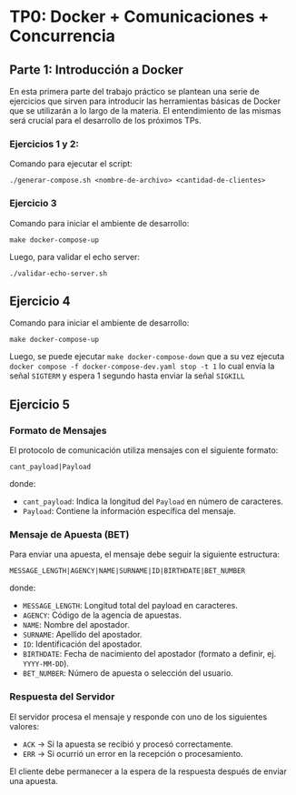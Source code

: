 # TP0: Docker + Comunicaciones + Concurrencia

## Parte 1: Introducción a Docker
En esta primera parte del trabajo práctico se plantean una serie de ejercicios que sirven para introducir las herramientas básicas de Docker que se utilizarán a lo largo de la materia. El entendimiento de las mismas será crucial para el desarrollo de los próximos TPs.

### Ejercicios 1 y 2:
Comando para ejecutar el script:

`./generar-compose.sh <nombre-de-archivo> <cantidad-de-clientes>`

### Ejercicio 3
Comando para iniciar el ambiente de desarrollo:

`make docker-compose-up`

Luego, para validar el echo server:

`./validar-echo-server.sh`

## Ejercicio 4
Comando para iniciar el ambiente de desarrollo:

`make docker-compose-up`

Luego, se puede ejecutar `make docker-compose-down` que a su vez ejecuta `docker compose -f docker-compose-dev.yaml stop -t 1` lo cual envía la señal `SIGTERM` y espera 1 segundo hasta enviar la señal `SIGKILL`


## Ejercicio 5
### Formato de Mensajes
El protocolo de comunicación utiliza mensajes con el siguiente formato:

```
cant_payload|Payload
```

donde:
- `cant_payload`: Indica la longitud del `Payload` en número de caracteres.
- `Payload`: Contiene la información específica del mensaje.

### Mensaje de Apuesta (BET)
Para enviar una apuesta, el mensaje debe seguir la siguiente estructura:

```
MESSAGE_LENGTH|AGENCY|NAME|SURNAME|ID|BIRTHDATE|BET_NUMBER
```

donde:
- `MESSAGE_LENGTH`: Longitud total del payload en caracteres.
- `AGENCY`: Código de la agencia de apuestas.
- `NAME`: Nombre del apostador.
- `SURNAME`: Apellido del apostador.
- `ID`: Identificación del apostador.
- `BIRTHDATE`: Fecha de nacimiento del apostador (formato a definir, ej. `YYYY-MM-DD`).
- `BET_NUMBER`: Número de apuesta o selección del usuario.

### Respuesta del Servidor
El servidor procesa el mensaje y responde con uno de los siguientes valores:

- `ACK` → Si la apuesta se recibió y procesó correctamente.
- `ERR` → Si ocurrió un error en la recepción o procesamiento.

El cliente debe permanecer a la espera de la respuesta después de enviar una apuesta.

